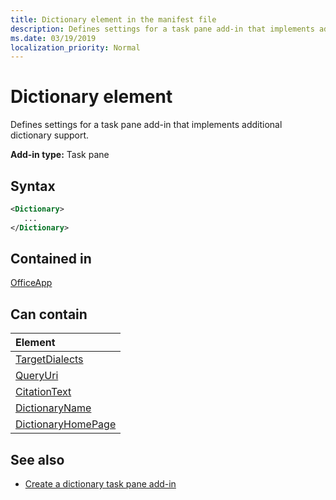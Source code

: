 ```yaml
---
title: Dictionary element in the manifest file
description: Defines settings for a task pane add-in that implements additional dictionary support.
ms.date: 03/19/2019
localization_priority: Normal
---
```


# Dictionary element

Defines settings for a task pane add-in that implements additional dictionary support.

**Add-in type:** Task pane

## Syntax

```XML
<Dictionary>
   ...
</Dictionary>
```

## Contained in

[OfficeApp](officeapp.md)

## Can contain

|**Element**|
|:-----|
|[TargetDialects](targetdialects.md)|
|[QueryUri](queryuri.md)|
|[CitationText](citationtext.md)|
|[DictionaryName](dictionaryname.md)|
|[DictionaryHomePage](dictionaryhomepage.md)|

## See also

- [Create a dictionary task pane add-in](../../word/dictionary-task-pane-add-ins.md)
